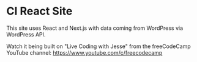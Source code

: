 # CI React Site

This site uses React and Next.js with data coming from WordPress via WordPress API.

Watch it being built on "Live Coding with Jesse" from the freeCodeCamp YouTube channel:
https://www.youtube.com/c/freecodecamp
